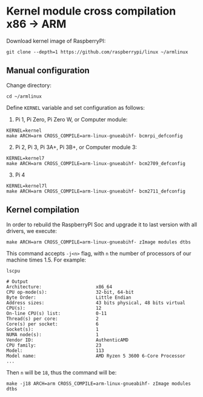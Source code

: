 # Kernel module cross compilation x86 -> ARM

Download kernel image of RaspberryPI:

```shell
git clone --depth=1 https://github.com/raspberrypi/linux ~/armlinux
```

## Manual configuration

Change directory:

```shell
cd ~/armlinux
```

Define `KERNEL` variable and set configuration as follows:

1. Pi 1, Pi Zero, Pi Zero W, or Computer module:

```shell
KERNEL=kernel
make ARCH=arm CROSS_COMPILE=arm-linux-gnueabihf- bcmrpi_defconfig
```

2. Pi 2, Pi 3, Pi 3A+, Pi 3B+, or Computer module 3:

```shell
KERNEL=kernel7
make ARCH=arm CROSS_COMPILE=arm-linux-gnueabihf- bcm2709_defconfig
```

3. Pi 4

```shell
KERNEL=kernel7l
make ARCH=arm CROSS_COMPILE=arm-linux-gnueabihf- bcm2711_defconfig
```

## Kernel compilation

In order to rebuild the RaspberryPI Soc and upgrade it to last version with all drivers, we execute:

```shell
make ARCH=arm CROSS_COMPILE=arm-linux-gnueabihf- zImage modules dtbs
```

This command accepts `-j<n>` flag, with `n` the number of processors of our machine times 1.5. For example:

```shell
lscpu

# Output
Architecture:                    x86_64
CPU op-mode(s):                  32-bit, 64-bit
Byte Order:                      Little Endian
Address sizes:                   43 bits physical, 48 bits virtual
CPU(s):                          12
On-line CPU(s) list:             0-11
Thread(s) per core:              2
Core(s) per socket:              6
Socket(s):                       1
NUMA node(s):                    1
Vendor ID:                       AuthenticAMD
CPU family:                      23
Model:                           113
Model name:                      AMD Ryzen 5 3600 6-Core Processor
...
```

Then `n` will be `18`, thus the command will be:

```shell
make -j18 ARCH=arm CROSS_COMPILE=arm-linux-gnueabihf- zImage modules dtbs
```
